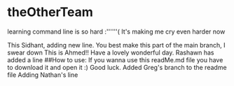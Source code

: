 
# theOtherTeam




learning command line is so hard :''''''(
It's making me cry even harder now

This Sidhant, adding new line.
You best make this part of the main branch, I swear down
This is Ahmed!! Have a lovely wonderful day.
Rashawn has added a line 
##How to use:
If you wanna use this readMe.md file you have to download it and open it :) Good luck.
Added Greg's branch to the readme file
Adding Nathan's line


